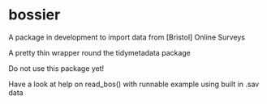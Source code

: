 # bossier

A package in development to import data from [Bristol] Online Surveys

A pretty thin wrapper round the tidymetadata package

Do not use this package yet!

Have a look at help on read_bos() with runnable example using built in .sav data
